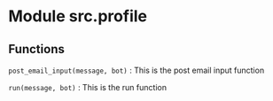 Module src.profile
==================

Functions
---------

    
`post_email_input(message, bot)`
:   This is the post email input function

    
`run(message, bot)`
:   This is the run function